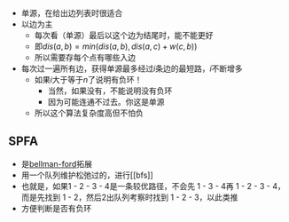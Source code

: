 - 单源，在给出边列表时很适合
- 以边为主
  - 每次看（单源）最后以这个边为结尾时，能不能更好
  - 即$dis(a,b)=min(dis(a,b), dis(a,c)+w(c,b))$
  - 所以需要存每个点有哪些入边
- 每次过一遍所有边，获得单源最多经过$i$条边的最短路，$i$不断增多
  - 如果$i$大于等于$n$了说明有负环！
    - 当然，如果没有，不能说明没有负环
    - 因为可能连通不过去。你这是单源
  - 所以这个算法复杂度高但不怕负
## SPFA
- 是[bellman-ford](#bellman-ford算法)拓展
- 用一个队列维护松弛过的，进行[[bfs]]
- 也就是，如果1 - 2 - 3 - 4是一条较优路径，不会先 1 - 3 - 4再 1 - 2 - 3 - 4，而是先找到 1 - 2，然后2出队列考察时找到 1 - 2 - 3，以此类推
- 方便判断是否有负环